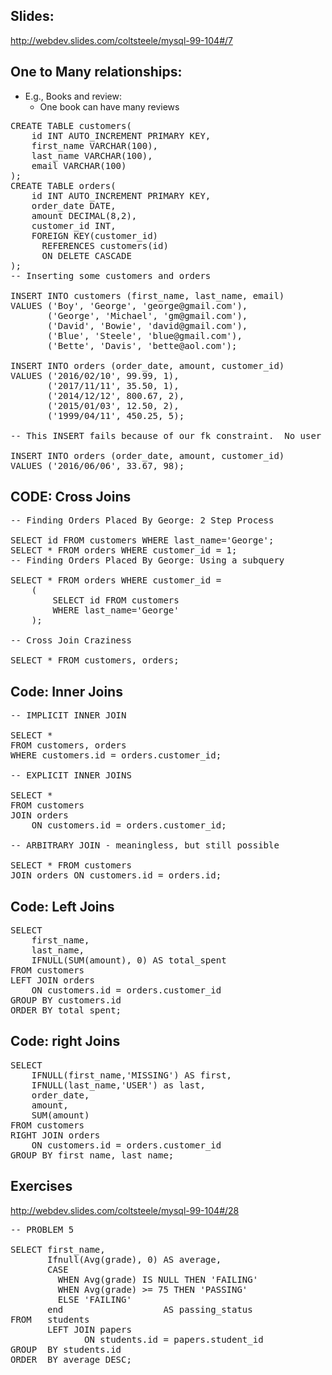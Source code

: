 ## Slides:
http://webdev.slides.com/coltsteele/mysql-99-104#/7 

## One to Many relationships:
- E.g., Books and review:
  - One book can have many reviews

<pre>CREATE TABLE customers(
    id INT AUTO_INCREMENT PRIMARY KEY,
    first_name VARCHAR(100),
    last_name VARCHAR(100),
    email VARCHAR(100)
);
CREATE TABLE orders(
    id INT AUTO_INCREMENT PRIMARY KEY,
    order_date DATE,
    amount DECIMAL(8,2),
    customer_id INT,
    FOREIGN KEY(customer_id) 
      REFERENCES customers(id)
      ON DELETE CASCADE
);
-- Inserting some customers and orders

INSERT INTO customers (first_name, last_name, email) 
VALUES ('Boy', 'George', 'george@gmail.com'),
       ('George', 'Michael', 'gm@gmail.com'),
       ('David', 'Bowie', 'david@gmail.com'),
       ('Blue', 'Steele', 'blue@gmail.com'),
       ('Bette', 'Davis', 'bette@aol.com');
       
INSERT INTO orders (order_date, amount, customer_id)
VALUES ('2016/02/10', 99.99, 1),
       ('2017/11/11', 35.50, 1),
       ('2014/12/12', 800.67, 2),
       ('2015/01/03', 12.50, 2),
       ('1999/04/11', 450.25, 5);
       
-- This INSERT fails because of our fk constraint.  No user with id: 98

INSERT INTO orders (order_date, amount, customer_id)
VALUES ('2016/06/06', 33.67, 98); </pre>

## CODE: Cross Joins
<pre>
-- Finding Orders Placed By George: 2 Step Process

SELECT id FROM customers WHERE last_name='George';
SELECT * FROM orders WHERE customer_id = 1;
-- Finding Orders Placed By George: Using a subquery

SELECT * FROM orders WHERE customer_id =
    (
        SELECT id FROM customers
        WHERE last_name='George'
    );

-- Cross Join Craziness

SELECT * FROM customers, orders; </pre>

## Code: Inner Joins
<pre>
-- IMPLICIT INNER JOIN

SELECT * 
FROM customers, orders 
WHERE customers.id = orders.customer_id;
    
-- EXPLICIT INNER JOINS

SELECT * 
FROM customers
JOIN orders
    ON customers.id = orders.customer_id;

-- ARBITRARY JOIN - meaningless, but still possible 

SELECT * FROM customers
JOIN orders ON customers.id = orders.id;
</pre>

## Code: Left Joins
<pre>
SELECT 
    first_name, 
    last_name,
    IFNULL(SUM(amount), 0) AS total_spent
FROM customers
LEFT JOIN orders
    ON customers.id = orders.customer_id
GROUP BY customers.id
ORDER BY total_spent;
</pre>

## Code: right Joins
<pre>
SELECT 
    IFNULL(first_name,'MISSING') AS first, 
    IFNULL(last_name,'USER') as last, 
    order_date, 
    amount, 
    SUM(amount)
FROM customers
RIGHT JOIN orders
    ON customers.id = orders.customer_id
GROUP BY first_name, last_name;
</pre>

## Exercises
http://webdev.slides.com/coltsteele/mysql-99-104#/28

<pre>
-- PROBLEM 5

SELECT first_name, 
       Ifnull(Avg(grade), 0) AS average, 
       CASE 
         WHEN Avg(grade) IS NULL THEN 'FAILING' 
         WHEN Avg(grade) >= 75 THEN 'PASSING' 
         ELSE 'FAILING' 
       end                   AS passing_status 
FROM   students 
       LEFT JOIN papers 
              ON students.id = papers.student_id 
GROUP  BY students.id 
ORDER  BY average DESC;
</pre>
